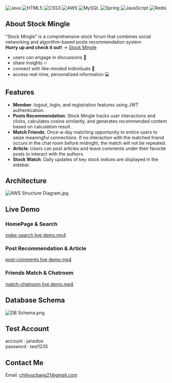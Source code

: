 ![Java](https://img.shields.io/badge/java-%23ED8B00.svg?style=for-the-badge&logo=java&logoColor=white) ![HTML5](https://img.shields.io/badge/html5-%23E34F26.svg?style=for-the-badge&logo=html5&logoColor=white) ![CSS3](https://img.shields.io/badge/css3-%231572B6.svg?style=for-the-badge&logo=css3&logoColor=white) ![AWS](https://img.shields.io/badge/AWS-%23FF9900.svg?style=for-the-badge&logo=amazon-aws&logoColor=white) ![MySQL](https://img.shields.io/badge/mysql-%2300f.svg?style=for-the-badge&logo=mysql&logoColor=white) ![Spring](https://img.shields.io/badge/spring-%236DB33F.svg?style=for-the-badge&logo=spring&logoColor=white) ![JavaScript](https://img.shields.io/badge/javascript-%23323330.svg?style=for-the-badge&logo=javascript&logoColor=%23F7DF1E) ![Redis](https://img.shields.io/badge/redis-%23DD0031.svg?style=for-the-badge&logo=redis&logoColor=white)

## About Stock Mingle
"Stock Mingle" is a comprehensive stock forum that combines social networking and algorithm-based posts recommendation system  
**Hurry up and check it out!** → [Stock Mingle](https://stockmingle.site)
- users can engage in discussions :speech_balloon:  
- share insights :fire:  
- connect with like-minded individuals :sparkling_heart:  
- access real-time, personalized information :computer:  


## Features
- **Member**: logout, login, and registration features using JWT authentication.
- **Posts Recommendation**: Stock Mingle tracks user interactions and clicks, calculates cosine similarity, and generates recommended content based on calculation result.
- **Match Friends**: Once-a-day matching opportunity to entice users to seize meaningful connections. If no interaction with the matched friend occurs in the chat room before midnight, the match will not be repeated.
- **Article**: Users can post articles and leave comments under their favorite posts to interact with the authors.
- **Stock Watch**: Daily updates of key stock indices are displayed in the sidebar.

## Architecture
![AWS Structure Diagram.jpg](image%2FAWS%20Structure%20Diagram.jpg)

## Live Demo
### HomePage & Search
[index-search live demo.mp4](..%2FStock%20Mingle%20Doc%2Flive%20demo%20video%2Findex-search%20live%20demo.mp4)
### Post Recommendation & Article
[post-comments live demo.mp4](..%2FStock%20Mingle%20Doc%2Flive%20demo%20video%2Fpost-comments%20live%20demo.mp4)
### Friends Match & Chatroom
[match-chatroom live demo.mp4](..%2FStock%20Mingle%20Doc%2Flive%20demo%20video%2Fmatch-chatroom%20live%20demo.mp4)
## Database Schema
![DB Schema.png](..%2FStock%20Mingle%20Doc%2FDB%20Schema.png)

## Test Account
account : janedoe  
password : test1235

## Contact Me
Email: chihyuchang21@gmail.com  
